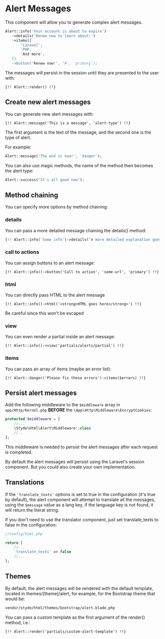 # Alert Messages

This component will allow you to generate complex alert messages.

 ```php
Alert::info('Your account is about to expire')
    ->details('Renew now to learn about:')
    ->items([
        'Laravel',
        'PHP,
        'And more',
    ])
    ->button('Renew now!', '#', 'primary');
```

The messages will persist in the session until they are presented to the user with:

```blade
{!! Alert::render() !!}
```

## Create new alert messages

You can generate new alert messages with:

```blade
{!! Alert::message('This is a message', 'alert-type') !!}
```

The first argument is the text of the message, and the second one is the type of alert.

For example:

```php
Alert::message('The end is near', 'danger');
```

You can also use magic methods, the name of the method then becomes the alert type:

```php
Alert::success("It's all good now");
```

## Method chaining

You can specify more options by method chaining:

### details

You can pass a more detailed message chaining the details() method:

```php
{!! Alert::info('Some info')->details('A more detailed explanation goes here') !!}
```

### call to actions

You can assign buttons to an alert message:

```blade
{!! Alert::info()->button('Call to action', 'some-url', 'primary') !!}
```

### html

You can directly pass HTML to the alert message

```blade
{!! Alert::info()->html('<strong>HTML goes here</strong>') !!}
```

Be careful since this won't be escaped

### view

You can even render a partial inside an alert message:

```blade
{!! Alert::info()->view('partials/alerts/partial') !!}
```

### items

You can pass an array of items (maybe an error list):

```blade
{!! Alert::danger('Please fix these errors')->items($errors) !!}
```

## Persist alert messages

Add the following middleware to the `$middleware` array in `app/Http/Kernel.php` **BEFORE** the `\App\Http\Middleware\EncryptCookies`: 

```php
protected $middleware = [
    //...
    \Styde\Html\Alert\Middleware::class
    //...
];
```

This middleware is needed to persist the alert messages after each request is completed.

By default the alert messages will persist using the Laravel's session component. But you could also create your own implementation.

## Translations

If the `'translate_texts'` options is set to true in the configuration (it's true by default), the alert component will attempt to translate all the messages, using the `$message` value as a lang key, if the language key is not found, it will return the literal string.
 
If you don't need to use the translator component, just set translate_texts to false in the configuration:

```php
//config/html.php

return [
    //...
    'translate_texts' => false
    //...
];
```

## Themes

By default, the alert messages will be rendered with the default template, located in themes/[theme]/alert, for example, for the Bootstrap theme that would be:

```bash
vendor/styde/html/themes/bootstrap/alert.blade.php
```

You can pass a custom template as the first argument of the render() method, i.e.:

```blade
{!! Alert::render('partials/custom-alert-template') !!}
```